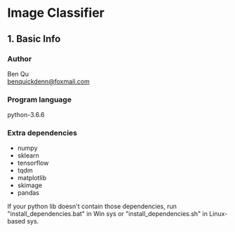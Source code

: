 # Image Classifier
## 1. Basic Info
### Author
Ben Qu \
benquickdenn@foxmail.com
### Program language
python-3.6.6
### Extra dependencies
- numpy
- sklearn
- tensorflow
- tqdm
- matplotlib
- skimage
- pandas

If your python lib doesn't contain those dependencies, run "install_dependencies.bat" in Win sys or "install_dependencies.sh" in Linux-based sys.